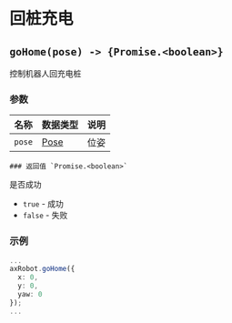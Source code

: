 # 回桩充电

## `goHome(pose) -> {Promise.<boolean>}`

控制机器人回充电桩

### 参数

| 名称   | 数据类型              | 说明 |
| ------ | --------------------- | ---- |
| `pose` | [Pose](../../Define/Define-Pose) | 位姿 |

	### 返回值 `Promise.<boolean>`

是否成功

* `true` - 成功
* `false` - 失败

### 示例

```typescript
...
axRobot.goHome({
  x: 0,
  y: 0,
  yaw: 0
});
...
```

